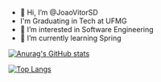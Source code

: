 - 👋 Hi, I’m @JoaoVitorSD
- I'm Graduating in Tech at UFMG
- 👀 I’m interested in Software Engineering
- 🌱 I’m currently learning Spring


[![Anurag's GitHub stats](https://github-readme-stats.vercel.app/api?username=JoaoVitorSD&show_icons=true&theme=dracula&count_private=true)](https://github.com/anuraghazra/github-readme-stats)

[![Top Langs](https://github-readme-stats.vercel.app/api/top-langs/?username=JoaoVitorSD&show_icons=true&theme=dracula&layout=compact)](https://github.com/anuraghazra/github-readme-stats)
